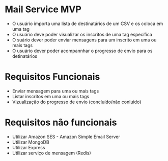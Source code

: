 # Mail Service MVP

- O usuário importa uma lista de destinatários de um CSV e os coloca em uma tag
- O usuário deve poder visualizar os inscritos de uma tag específica
- O suário dever poder enviar mensagens para um inscrito em uma ou mais tags
- O usuário dever poder acompannhar o progresso de envio para os detinatários

# Requisitos Funcionais 

- Enviar mensagem para uma ou mais tags
- Listar inscritos em uma ou mais tags
- Vizualização do progresso de envio (concluído/não conluido)

# Requisitos não funcionais

- Utilizar Amazon SES - Amazon Simple Email Server
- Utilizar MongoDB
- Utilizar Express
- Utilizar serviço de mensagem (Redis)

